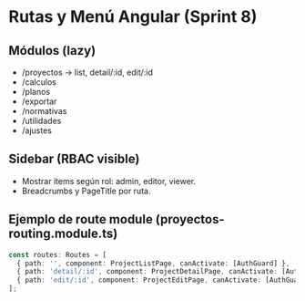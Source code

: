 # Rutas y Menú Angular (Sprint 8)
## Módulos (lazy)
- /proyectos → list, detail/:id, edit/:id
- /calculos
- /planos
- /exportar
- /normativas
- /utilidades
- /ajustes

## Sidebar (RBAC visible)
- Mostrar ítems según rol: admin, editor, viewer.
- Breadcrumbs y PageTitle por ruta.

## Ejemplo de route module (proyectos-routing.module.ts)
```ts
const routes: Routes = [
  { path: '', component: ProjectListPage, canActivate: [AuthGuard] },
  { path: 'detail/:id', component: ProjectDetailPage, canActivate: [AuthGuard] },
  { path: 'edit/:id', component: ProjectEditPage, canActivate: [AuthGuard, RoleGuard], data: { roles: ['admin','editor'] } },
];
```